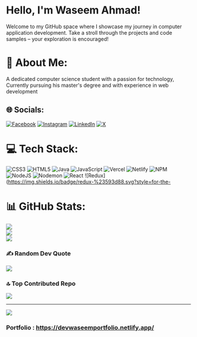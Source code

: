 <h1>Hello, I'm Waseem Ahmad!</h1>
<p>Welcome to my GitHub space where I showcase my journey in computer application development. Take a stroll through the projects and code samples – your exploration is encouraged!</p>

# 💫 About Me:
A dedicated computer science student with a passion for technology, Currently pursuing his master's degree and with experience in web development


## 🌐 Socials:
[![Facebook](https://img.shields.io/badge/Facebook-%231877F2.svg?logo=Facebook&logoColor=white)](https://facebook.com/https://www.facebook.com/) [![Instagram](https://img.shields.io/badge/Instagram-%23E4405F.svg?logo=Instagram&logoColor=white)](https://instagram.com/https://www.instagram.com/) [![LinkedIn](https://img.shields.io/badge/LinkedIn-%230077B5.svg?logo=linkedin&logoColor=white)](https://linkedin.com/in/https://www.linkedin.com/feed/) [![X](https://img.shields.io/badge/X-black.svg?logo=X&logoColor=white)](https://x.com/https://twitter.com/home) 

# 💻 Tech Stack:
![CSS3](https://img.shields.io/badge/css3-%231572B6.svg?style=for-the-badge&logo=css3&logoColor=white) ![HTML5](https://img.shields.io/badge/html5-%23E34F26.svg?style=for-the-badge&logo=html5&logoColor=white) ![Java](https://img.shields.io/badge/java-%23ED8B00.svg?style=for-the-badge&logo=openjdk&logoColor=white) ![JavaScript](https://img.shields.io/badge/javascript-%23323330.svg?style=for-the-badge&logo=javascript&logoColor=%23F7DF1E) ![Vercel](https://img.shields.io/badge/vercel-%23000000.svg?style=for-the-badge&logo=vercel&logoColor=white) ![Netlify](https://img.shields.io/badge/netlify-%23000000.svg?style=for-the-badge&logo=netlify&logoColor=#00C7B7)  ![NPM](https://img.shields.io/badge/NPM-%23CB3837.svg?style=for-the-badge&logo=npm&logoColor=white) ![NodeJS](https://img.shields.io/badge/node.js-6DA55F?style=for-the-badge&logo=node.js&logoColor=white) ![Nodemon](https://img.shields.io/badge/NODEMON-%23323330.svg?style=for-the-badge&logo=nodemon&logoColor=%BBDEAD) ![React](https://img.shields.io/badge/react-%2320232a.svg?style=for-the-badge&logo=react&logoColor=%2361DAFB) ![Redux](https://img.shields.io/badge/redux-%23593d88.svg?style=for-the-
# 📊 GitHub Stats:
![](https://github-readme-stats.vercel.app/api?username=MohammadWaseem6&theme=radical&hide_border=false&include_all_commits=true&count_private=true)<br/>
![](https://github-readme-streak-stats.herokuapp.com/?user=MohammadWaseem6&theme=radical&hide_border=false)<br/>
![](https://github-readme-stats.vercel.app/api/top-langs/?username=MohammadWaseem6&theme=radical&hide_border=false&include_all_commits=true&count_private=true&layout=compact)

### ✍️ Random Dev Quote
![](https://quotes-github-readme.vercel.app/api?type=horizontal&theme=tokyonight)

### 🔝 Top Contributed Repo
![](https://github-contributor-stats.vercel.app/api?username=MohammadWaseem6&limit=5&theme=dark&combine_all_yearly_contributions=true)

---
[![](https://visitcount.itsvg.in/api?id=MohammadWaseem6&icon=5&color=2)](https://visitcount.itsvg.in)

### Portfolio : https://devwaseemportfolio.netlify.app/

<!-- Proudly created with GPRM ( https://gprm.itsvg.in ) -->
